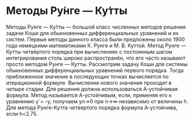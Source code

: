 # Методы Ру́нге — Ку́тты
Методы Ру́нге — Ку́тты — большой класс численных методов решения задачи Коши для обыкновенных дифференциальных уравнений и их систем. Первые методы данного класса были предложены около 1900 года немецкими математиками К. Рунге и М. В. Куттой.
Метод Рунге — Кутты четвёртого порядка при вычислениях с постоянным шагом интегрирования столь широко распространён, что его часто называют просто методом Рунге — Кутты.
Рассмотрим задачу Коши для системы обыкновенных дифференциальных уравнений первого порядка
![]()
Тогда приближенное значение в последующих точках вычисляется по итерационной формуле
![]()
Вычисление нового значения проходит в четыре стадии
![]()
Для решения должна использоваться А-устойчивая формула. Метод называется А-устойчивым, если, применяя его к уравнению y`= -y, получаем yn→0 при n→∞ независимо от величины h.
Для метода Рунге-Кутта четвертого порядка формула А-устойчива, если h<2.75.
